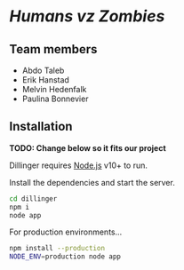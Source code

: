 # _Humans vz Zombies_

## Team members
- Abdo Taleb
- Erik Hanstad
- Melvin Hedenfalk
- Paulina Bonnevier

## Installation

**TODO: Change below so it fits our project**

Dillinger requires [Node.js](https://nodejs.org/) v10+ to run.

Install the dependencies and start the server.

```sh
cd dillinger
npm i
node app
```

For production environments...

```sh
npm install --production
NODE_ENV=production node app
```
